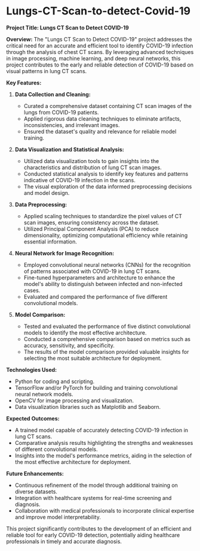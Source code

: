 # Lungs-CT-Scan-to-detect-Covid-19

**Project Title: Lungs CT Scan to Detect COVID-19**

**Overview:**
The "Lungs CT Scan to Detect COVID-19" project addresses the critical need for an accurate and efficient tool to identify COVID-19 infection through the analysis of chest CT scans. By leveraging advanced techniques in image processing, machine learning, and deep neural networks, this project contributes to the early and reliable detection of COVID-19 based on visual patterns in lung CT scans.

**Key Features:**

1. **Data Collection and Cleaning:**
   - Curated a comprehensive dataset containing CT scan images of the lungs from COVID-19 patients.
   - Applied rigorous data cleaning techniques to eliminate artifacts, inconsistencies, and irrelevant images.
   - Ensured the dataset's quality and relevance for reliable model training.

2. **Data Visualization and Statistical Analysis:**
   - Utilized data visualization tools to gain insights into the characteristics and distribution of lung CT scan images.
   - Conducted statistical analysis to identify key features and patterns indicative of COVID-19 infection in the scans.
   - The visual exploration of the data informed preprocessing decisions and model design.

3. **Data Preprocessing:**
   - Applied scaling techniques to standardize the pixel values of CT scan images, ensuring consistency across the dataset.
   - Utilized Principal Component Analysis (PCA) to reduce dimensionality, optimizing computational efficiency while retaining essential information.

4. **Neural Network for Image Recognition:**
   - Employed convolutional neural networks (CNNs) for the recognition of patterns associated with COVID-19 in lung CT scans.
   - Fine-tuned hyperparameters and architecture to enhance the model's ability to distinguish between infected and non-infected cases.
   - Evaluated and compared the performance of five different convolutional models.

5. **Model Comparison:**
   - Tested and evaluated the performance of five distinct convolutional models to identify the most effective architecture.
   - Conducted a comprehensive comparison based on metrics such as accuracy, sensitivity, and specificity.
   - The results of the model comparison provided valuable insights for selecting the most suitable architecture for deployment.

**Technologies Used:**
- Python for coding and scripting.
- TensorFlow and/or PyTorch for building and training convolutional neural network models.
- OpenCV for image processing and visualization.
- Data visualization libraries such as Matplotlib and Seaborn.

**Expected Outcomes:**
- A trained model capable of accurately detecting COVID-19 infection in lung CT scans.
- Comparative analysis results highlighting the strengths and weaknesses of different convolutional models.
- Insights into the model's performance metrics, aiding in the selection of the most effective architecture for deployment.

**Future Enhancements:**
- Continuous refinement of the model through additional training on diverse datasets.
- Integration with healthcare systems for real-time screening and diagnosis.
- Collaboration with medical professionals to incorporate clinical expertise and improve model interpretability.

This project significantly contributes to the development of an efficient and reliable tool for early COVID-19 detection, potentially aiding healthcare professionals in timely and accurate diagnosis.

